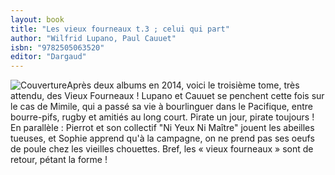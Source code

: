 ```yaml
---
layout: book
title: "Les vieux fourneaux t.3 ; celui qui part"
author: "Wilfrid Lupano, Paul Cauuet"
isbn: "9782505063520"
editor: "Dargaud"
---
```

![Couverture](/img/9782505063520.jpg)Après deux albums en 2014, voici le troisième tome, très attendu, des Vieux Fourneaux ! Lupano et Cauuet se penchent cette fois sur le cas de Mimile, qui a passé sa vie à bourlinguer dans le Pacifique, entre bourre-pifs, rugby et amitiés au long court. Pirate un jour, pirate toujours ! En parallèle : Pierrot et son collectif "Ni Yeux Ni Maître" jouent les abeilles tueuses, et Sophie apprend qu'à la campagne, on ne prend pas ses oeufs de poule chez les vieilles chouettes. Bref, les « vieux fourneaux » sont de retour, pétant la forme !
